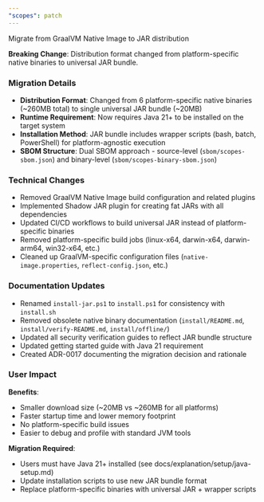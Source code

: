 ```yaml
---
"scopes": patch
---
```


Migrate from GraalVM Native Image to JAR distribution

**Breaking Change**: Distribution format changed from platform-specific native binaries to universal JAR bundle.

### Migration Details

- **Distribution Format**: Changed from 6 platform-specific native binaries (~260MB total) to single universal JAR bundle (~20MB)
- **Runtime Requirement**: Now requires Java 21+ to be installed on the target system
- **Installation Method**: JAR bundle includes wrapper scripts (bash, batch, PowerShell) for platform-agnostic execution
- **SBOM Structure**: Dual SBOM approach - source-level (`sbom/scopes-sbom.json`) and binary-level (`sbom/scopes-binary-sbom.json`)

### Technical Changes

- Removed GraalVM Native Image build configuration and related plugins
- Implemented Shadow JAR plugin for creating fat JARs with all dependencies
- Updated CI/CD workflows to build universal JAR instead of platform-specific binaries
- Removed platform-specific build jobs (linux-x64, darwin-x64, darwin-arm64, win32-x64, etc.)
- Cleaned up GraalVM-specific configuration files (`native-image.properties`, `reflect-config.json`, etc.)

### Documentation Updates

- Renamed `install-jar.ps1` to `install.ps1` for consistency with `install.sh`
- Removed obsolete native binary documentation (`install/README.md`, `install/verify-README.md`, `install/offline/`)
- Updated all security verification guides to reflect JAR bundle structure
- Updated getting started guide with Java 21 requirement
- Created ADR-0017 documenting the migration decision and rationale

### User Impact

**Benefits**:
- Smaller download size (~20MB vs ~260MB for all platforms)
- Faster startup time and lower memory footprint
- No platform-specific build issues
- Easier to debug and profile with standard JVM tools

**Migration Required**:
- Users must have Java 21+ installed (see docs/explanation/setup/java-setup.md)
- Update installation scripts to use new JAR bundle format
- Replace platform-specific binaries with universal JAR + wrapper scripts
